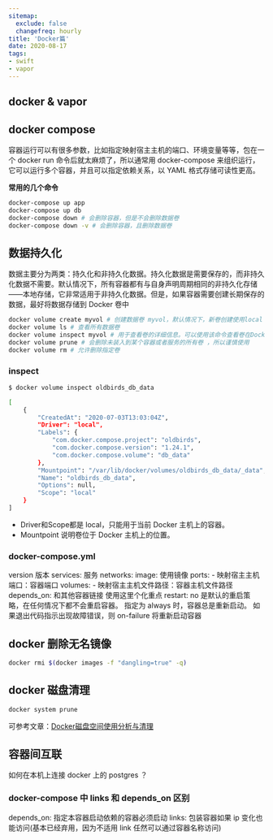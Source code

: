 ```yaml
---
sitemap:
  exclude: false
  changefreq: hourly
title: 'Docker篇'
date: 2020-08-17
tags:
- swift
- vapor
---
```


## docker & vapor

## docker compose

容器运行可以有很多参数，比如指定映射宿主主机的端口、环境变量等等，包在一个 docker run 命令后就太麻烦了，所以通常用 docker-compose 来组织运行，它可以运行多个容器，并且可以指定依赖关系，以 YAML 格式存储可读性更高。

**常用的几个命令**

```sh
docker-compose up app
docker-compose up db
docker-compose down # 会删除容器，但是不会删除数据卷
docker-compose down -v # 会删除容器，且删除数据卷

```

## 数据持久化

数据主要分为两类：持久化和非持久化数据。持久化数据是需要保存的，而非持久化数据不需要。默认情况下，所有容器都有与自身声明周期相同的非持久化存储——本地存储，它非常适用于非持久化数据。但是，如果容器需要创建长期保存的数据，最好将数据存储到 Docker 卷中

```sh
docker volume create myvol # 创建数据卷 myvol，默认情况下，新卷创建使用local 驱动，但是可以通过-d 参数来指定不同的驱动
docker volume ls # 查看所有数据卷
docker volume inspect myvol # 用于查看卷的详细信息。可以使用该命令查看卷在Docker主机文件系统中的具体位置
docker volume prune # 会删除未装入到某个容器或者服务的所有卷 ，所以谨慎使用
docker volume rm # 允许删除指定卷
```

### inspect

```sh
$ docker volume inspect oldbirds_db_data

[
    {
        "CreatedAt": "2020-07-03T13:03:04Z",
        "Driver": "local",
        "Labels": {
            "com.docker.compose.project": "oldbirds",
            "com.docker.compose.version": "1.24.1",
            "com.docker.compose.volume": "db_data"
        },
        "Mountpoint": "/var/lib/docker/volumes/oldbirds_db_data/_data",
        "Name": "oldbirds_db_data",
        "Options": null,
        "Scope": "local"
    }
]
```

* Driver和Scope都是 local，只能用于当前 Docker 主机上的容器。
* Mountpoint 说明卷位于 Docker 主机上的位置。

### docker-compose.yml

version  版本
services: 服务
networks: 
image:  使用镜像
ports: - 映射宿主主机端口：容器端口
volumes: - 映射宿主主机文件路径：容器主机文件路径
depends_on: 和其他容器链接 使用这里个化重点
restart: no 是默认的重启策略，在任何情况下都不会重启容器。 指定为 always 时，容器总是重新启动。 如果退出代码指示出现故障错误，则 on-failure 将重新启动容器

## docker 删除无名镜像

```sh
docker rmi $(docker images -f "dangling=true" -q)
```

## docker 磁盘清理

```sh
docker system prune
```

可参考文章：[Docker磁盘空间使用分析与清理](https://www.jianshu.com/p/7aeafe2ea792)

## 容器间互联

如何在本机上连接 docker 上的 postgres ？

### docker-compose 中 links 和 depends_on 区别

depends_on: 指定本容器启动依赖的容器必须启动
links: 包装容器如果 ip 变化也能访问(基本已经弃用，因为不适用 link 任然可以通过容器名称访问)
